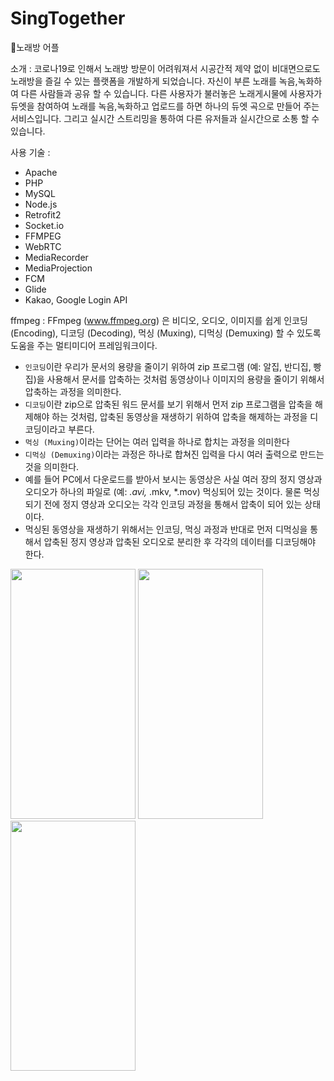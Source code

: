 # SingTogether

🎤노래방 어플

소개 : 코로나19로 인해서 노래방 방문이 어려워져서 시공간적 제약 없이 비대면으로도 노래방을 즐길 수 있는 플랫폼을 개발하게 되었습니다.
자신이 부른 노래를 녹음,녹화하여 다른 사람들과 공유 할 수 있습니다. 
다른 사용자가 불러놓은 노래게시물에 사용자가 듀엣을 참여하여 노래를 녹음,녹화하고 업로드를 하면 하나의 듀엣 곡으로 만들어 주는 서비스입니다.
그리고 실시간 스트리밍을 통하여 다른 유저들과 실시간으로 소통 할 수 있습니다.


사용 기술 : 
- Apache
- PHP
- MySQL
- Node.js
- Retrofit2
- Socket.io
- FFMPEG
- WebRTC
- MediaRecorder
- MediaProjection
- FCM
- Glide
- Kakao, Google Login API


ffmpeg :
FFmpeg (www.ffmpeg.org) 은 비디오, 오디오, 이미지를 쉽게 인코딩 (Encoding), 디코딩 (Decoding), 먹싱 (Muxing), 디먹싱 (Demuxing) 할 수 있도록 도움을 주는 멀티미디어 프레임워크이다.
- `인코딩`이란 우리가 문서의 용량을 줄이기 위하여 zip 프로그램 (예: 알집, 반디집, 빵집)을 사용해서 문서를 압축하는 것처럼 동영상이나 이미지의 용량을 줄이기 위해서 압축하는 과정을 의미한다.
- `디코딩`이란 zip으로 압축된 워드 문서를 보기 위해서 먼저 zip 프로그램을 압축을 해제해야 하는 것처럼, 압축된 동영상을 재생하기 위하여 압축을 해제하는 과정을 디코딩이라고 부른다.
- `먹싱 (Muxing)`이라는 단어는 여러 입력을 하나로 합치는 과정을 의미한다
- `디먹싱 (Demuxing)`이라는 과정은 하나로 합쳐진 입력을 다시 여러 출력으로 만드는 것을 의미한다.
- 예를 들어 PC에서 다운로드를 받아서 보시는 동영상은 사실 여러 장의 정지 영상과 오디오가 하나의 파일로 (예: *.avi,* .mkv, *.mov) 먹싱되어 있는 것이다. 물론 먹싱되기 전에 정지 영상과 오디오는 각각 인코딩 과정을 통해서 압축이 되어 있는 상태이다.
- 먹싱된 동영상을 재생하기 위해서는 인코딩, 먹싱 과정과 반대로 먼저 디먹싱을 통해서 압축된 정지 영상과 압축된 오디오로 분리한 후 각각의 데이터를 디코딩해야 한다.

<img width="200" height="400" src="https://user-images.githubusercontent.com/72755537/236798560-2c735a10-4f14-47be-ac5e-28d8c68aa500.jpeg"/> <img width="200" height="400" src="https://user-images.githubusercontent.com/72755537/236798744-b43dfddd-8695-48b0-92ab-84bcd5d1fd13.jpeg"/> <img width="200" height="400" src="https://user-images.githubusercontent.com/72755537/236798758-ac5a5eb3-fc77-4454-a730-8bea9526b056.jpeg"/>




